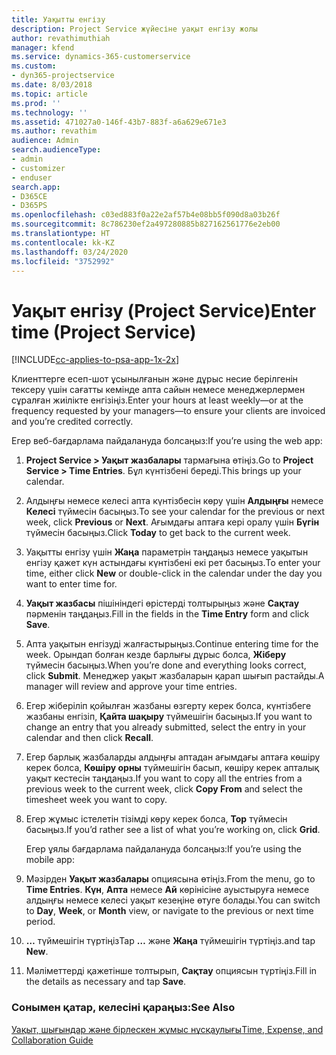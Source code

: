 ```yaml
---
title: Уақытты енгізу
description: Project Service жүйесіне уақыт енгізу жолы
author: revathimuthiah
manager: kfend
ms.service: dynamics-365-customerservice
ms.custom:
- dyn365-projectservice
ms.date: 8/03/2018
ms.topic: article
ms.prod: ''
ms.technology: ''
ms.assetid: 471027a0-146f-43b7-883f-a6a629e671e3
ms.author: revathim
audience: Admin
search.audienceType:
- admin
- customizer
- enduser
search.app:
- D365CE
- D365PS
ms.openlocfilehash: c03ed883f0a22e2af57b4e08bb5f090d8a03b26f
ms.sourcegitcommit: 8c786230ef2a497280885b827162561776e2eb00
ms.translationtype: HT
ms.contentlocale: kk-KZ
ms.lasthandoff: 03/24/2020
ms.locfileid: "3752992"
---
```

# <a name="enter-time-project-service"></a><span data-ttu-id="37e27-103">Уақыт енгізу (Project Service)</span><span class="sxs-lookup"><span data-stu-id="37e27-103">Enter time (Project Service)</span></span>

[!INCLUDE[cc-applies-to-psa-app-1x-2x](../includes/cc-applies-to-psa-app-1x-2x.md)]

<span data-ttu-id="37e27-104">Клиенттерге есеп-шот ұсынылғанын және дұрыс несие берілгенін тексеру үшін сағатты кемінде апта сайын немесе менеджерлермен сұралған жиілікте енгізіңіз.</span><span class="sxs-lookup"><span data-stu-id="37e27-104">Enter your hours at least weekly—or at the frequency requested by your managers—to ensure your clients are invoiced and you’re credited correctly.</span></span>  
  
 <span data-ttu-id="37e27-105">Егер веб-бағдарлама пайдалануда болсаңыз:</span><span class="sxs-lookup"><span data-stu-id="37e27-105">If you’re using the web app:</span></span>  
  
1. <span data-ttu-id="37e27-106">**Project Service > Уақыт жазбалары** тармағына өтіңіз.</span><span class="sxs-lookup"><span data-stu-id="37e27-106">Go to **Project Service > Time Entries**.</span></span> <span data-ttu-id="37e27-107">Бұл күнтізбені береді.</span><span class="sxs-lookup"><span data-stu-id="37e27-107">This brings up your calendar.</span></span>  
  
2. <span data-ttu-id="37e27-108">Алдыңғы немесе келесі апта күнтізбесін көру үшін **Алдыңғы** немесе **Келесі** түймесін басыңыз.</span><span class="sxs-lookup"><span data-stu-id="37e27-108">To see your calendar for the previous or next week, click **Previous** or **Next**.</span></span> <span data-ttu-id="37e27-109">Ағымдағы аптаға кері оралу үшін **Бүгін** түймесін басыңыз.</span><span class="sxs-lookup"><span data-stu-id="37e27-109">Click **Today** to get back to the current week.</span></span>  
  
3. <span data-ttu-id="37e27-110">Уақытты енгізу үшін **Жаңа** параметрін таңдаңыз немесе уақытын енгізу қажет күн астындағы күнтізбені екі рет басыңыз.</span><span class="sxs-lookup"><span data-stu-id="37e27-110">To enter your time, either click **New** or double-click in the calendar under the day you want to enter time for.</span></span>  
  
4. <span data-ttu-id="37e27-111">**Уақыт жазбасы** пішініндегі өрістерді толтырыңыз және **Сақтау** пәрменін таңдаңыз.</span><span class="sxs-lookup"><span data-stu-id="37e27-111">Fill in the fields in the **Time Entry** form and click **Save**.</span></span>  
  
5. <span data-ttu-id="37e27-112">Апта уақытын енгізуді жалғастырыңыз.</span><span class="sxs-lookup"><span data-stu-id="37e27-112">Continue entering time for the week.</span></span> <span data-ttu-id="37e27-113">Орындап болған кезде барлығы дұрыс болса, **Жіберу** түймесін басыңыз.</span><span class="sxs-lookup"><span data-stu-id="37e27-113">When you’re done and everything looks correct, click **Submit**.</span></span> <span data-ttu-id="37e27-114">Менеджер уақыт жазбаларын қарап шығып растайды.</span><span class="sxs-lookup"><span data-stu-id="37e27-114">A manager will review and approve your time entries.</span></span>  
  
6. <span data-ttu-id="37e27-115">Егер жіберіліп қойылған жазбаны өзгерту керек болса, күнтізбеге жазбаны енгізіп, **Қайта шақыру** түймешігін басыңыз.</span><span class="sxs-lookup"><span data-stu-id="37e27-115">If you want to change an entry that you already submitted, select the entry in your calendar and then click **Recall**.</span></span>  
  
7. <span data-ttu-id="37e27-116">Егер барлық жазбаларды алдыңғы аптадан ағымдағы аптаға көшіру керек болса, **Көшіру орны** түймешігін басып, көшіру керек апталық уақыт кестесін таңдаңыз.</span><span class="sxs-lookup"><span data-stu-id="37e27-116">If you want to copy all the entries from a previous week to the current week, click **Copy From** and select the timesheet week you want to copy.</span></span>  
  
8. <span data-ttu-id="37e27-117">Егер жұмыс істелетін тізімді көру керек болса, **Тор** түймесін басыңыз.</span><span class="sxs-lookup"><span data-stu-id="37e27-117">If you’d rather see a list of what you’re working on, click **Grid**.</span></span>  
  
   <span data-ttu-id="37e27-118">Егер ұялы бағдарлама пайдалануда болсаңыз:</span><span class="sxs-lookup"><span data-stu-id="37e27-118">If you’re using the mobile app:</span></span>  
  
9. <span data-ttu-id="37e27-119">Мәзірден **Уақыт жазбалары** опциясына өтіңіз.</span><span class="sxs-lookup"><span data-stu-id="37e27-119">From the menu, go to **Time Entries**.</span></span>     <span data-ttu-id="37e27-120">**Күн**, **Апта** немесе **Ай** көрінісіне ауыстыруға немесе алдыңғы немесе келесі уақыт кезеңіне өтуге болады.</span><span class="sxs-lookup"><span data-stu-id="37e27-120">You can switch to **Day**, **Week**, or **Month** view, or navigate to the previous or next time period.</span></span>  
  
10. <span data-ttu-id="37e27-121">**…** түймешігін түртіңіз</span><span class="sxs-lookup"><span data-stu-id="37e27-121">Tap **…**</span></span> <span data-ttu-id="37e27-122">және **Жаңа** түймешігін түртіңіз.</span><span class="sxs-lookup"><span data-stu-id="37e27-122">and tap **New**.</span></span>  
  
11. <span data-ttu-id="37e27-123">Мәліметтерді қажетінше толтырып, **Сақтау** опциясын түртіңіз.</span><span class="sxs-lookup"><span data-stu-id="37e27-123">Fill in the details as necessary and tap **Save**.</span></span>  
  
### <a name="see-also"></a><span data-ttu-id="37e27-124">Сонымен қатар, келесіні қараңыз:</span><span class="sxs-lookup"><span data-stu-id="37e27-124">See Also</span></span>  
 [<span data-ttu-id="37e27-125">Уақыт, шығындар және бірлескен жұмыс нұсқаулығы</span><span class="sxs-lookup"><span data-stu-id="37e27-125">Time, Expense, and Collaboration Guide</span></span>](../project-service/time-expense-collaboration-guide.md)
